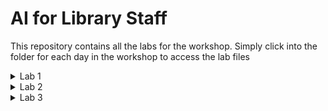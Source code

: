 # AI for Library Staff

This repository contains all the labs for the workshop. Simply click into the folder for each day in the workshop to access the lab files

<details>
    <summary>Lab 1</summary>
    &emsp;&emsp;<a href="./Lab 1/Lab 1.1 - Introduction to GAI Models.html">Lab 1.1 - Introduction to GAI Models</a><br>
    &emsp;&emsp;<a href="./Lab 1/Lab 1.2 - GAI in Action.html">Lab 1.2 - GAI in Action</a>
</details>
<details>
    <summary>Lab 2</summary>
    &emsp;&emsp;<br>
    &emsp;&emsp;
</details>
<details>
    <summary>Lab 3</summary>
    &emsp;&emsp;<a href="./Lab 3/Lab 3.1 - Transforming Library Functions with Generative AI.html">Lab 3.1 - Transforming Library Functions with Generative AI</a><br>
    &emsp;&emsp;
</details>
